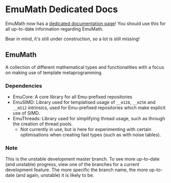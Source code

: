 # EmuMath Dedicated Docs
EmuMath now has a [dedicated documentation page](https://biguglyspider.github.io/math)! You should use this for all up-to-date information regarding EmuMath.

Bear in mind, it's still under construction, so a lot is still missing!

## EmuMath
A collection of different mathematical types and functionalities with a focus on making use of template metaprogramming.

### Dependencies
- EmuCore: A core library for all Emu-prefixed repositories
- EmuSIMD: Library used for templatised usage of `__m128`, `__m256` and `__m512` intrinsics, used for Emu-prefixed repositories which make explicit use of SIMD.
- EmuThreads: Library used for simplifying thread usage, such as through the creation of thread pools.
   - Not currently in use, but is here for experimenting with certain optimisations when creating fast types (such as with noise tables).

### Note
This is the unstable development master branch. To see more up-to-date (and unstable) progress, view one of the branches for a current development feature. The more specific the branch name, the more up-to-date (and again, unstable) it is likely to be.
